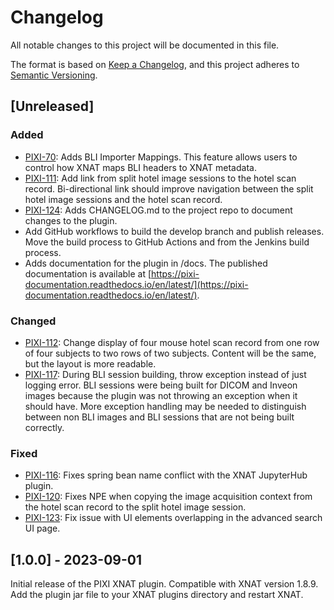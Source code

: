 # Changelog

All notable changes to this project will be documented in this file.

The format is based on [Keep a Changelog](https://keepachangelog.com/en/1.1.0/),
and this project adheres to [Semantic Versioning](https://semver.org/spec/v2.0.0.html).

## [Unreleased]

### Added

- [PIXI-70][]:  Adds BLI Importer Mappings. This feature allows users to control how XNAT maps BLI headers to XNAT
                metadata.  
- [PIXI-111][]: Add link from split hotel image sessions to the hotel scan record. Bi-directional link should improve
                navigation between the split hotel image sessions and the hotel scan record.
- [PIXI-124][]: Adds CHANGELOG.md to the project repo to document changes to the plugin.
- Add GitHub workflows to build the develop branch and publish releases. Move the build process to GitHub Actions and
  from the Jenkins build process.
- Adds documentation for the plugin in /docs. The published documentation is available at
  [https://pixi-documentation.readthedocs.io/en/latest/](https://pixi-documentation.readthedocs.io/en/latest/).

### Changed

- [PIXI-112][]: Change display of four mouse hotel scan record from one row of four subjects to two rows of two 
                subjects. Content will be the same, but the layout is more readable.
- [PIXI-117][]: During BLI session building, throw exception instead of just logging error. BLI sessions were being
                built for DICOM and Inveon images because the plugin was not throwing an exception when it should have.
                More exception handling may be needed to distinguish between non BLI images and BLI sessions that are
                not being built correctly.

### Fixed

- [PIXI-116][]: Fixes spring bean name conflict with the XNAT JupyterHub plugin. 
- [PIXI-120][]: Fixes NPE when copying the image acquisition context from the hotel scan record to the split hotel 
                image session.
- [PIXI-123][]: Fix issue with UI elements overlapping in the advanced search UI page.

## [1.0.0] - 2023-09-01

Initial release of the PIXI XNAT plugin. Compatible with XNAT version 1.8.9. Add the plugin jar file to your XNAT 
plugins directory and restart XNAT.

[PIXI-70]: https://radiologics.atlassian.net/browse/PIXI-70
[PIXI-111]: https://radiologics.atlassian.net/browse/PIXI-111
[PIXI-112]: https://radiologics.atlassian.net/browse/PIXI-112
[PIXI-116]: https://radiologics.atlassian.net/browse/PIXI-116
[PIXI-117]: https://radiologics.atlassian.net/browse/PIXI-117
[PIXI-120]: https://radiologics.atlassian.net/browse/PIXI-120
[PIXI-123]: https://radiologics.atlassian.net/browse/PIXI-123
[PIXI-124]: https://radiologics.atlassian.net/browse/PIXI-124

